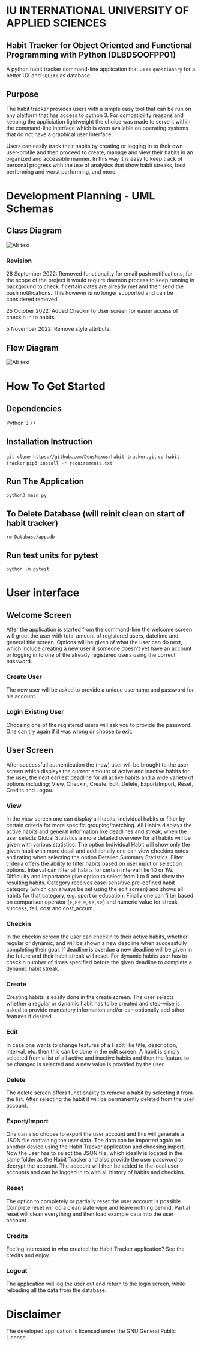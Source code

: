 # IU INTERNATIONAL UNIVERSITY OF APPLIED SCIENCES
## Habit Tracker for Object Oriented and Functional Programming with Python (DLBDSOOFPP01)
A python habit tracker command-line application that uses `questionary` for a better UX and `SQLite` as database.

## Purpose
The habit tracker provides users with a simple easy tool that can be run on any platform that has access to python 3.
For compatibility reasons and keeping the appliciation lightweight the choice was made to serve it within the command-line interface which is even available on operating systems that do not have a graphical user interface.

Users can easily track their habits by creating or logging in to their own user-profile and then proceed to create, manage and view their habits in an organized and accessible manner. In this way it is easy to keep track of personal progress with the use of analytics that show habit streaks, best performing and worst performing, and more.

# Development Planning - UML Schemas
## Class Diagram
![Alt text](Images/UML.jpg?raw=true "UML Class Diagram")
### Revision
28 September 2022: Removed functionality for email push notifications, for the scope of the project it would require daemon process to keep running in background to check if certain dates are already met and then send the push notifications. This however is no longer supported and can be considered removed.

25 October 2022: Added Checkin to User screen for easier access of checkin in to habits.

5 November 2022: Remove style attribute.
## Flow Diagram
![Alt text](Images/Flow-Diagram.jpg?raw=true "UML Flow Diagram")

# How To Get Started
## Dependencies
Python 3.7+
## Installation Instruction
`git clone https://github.com/DeusNexus/habit-tracker.git`
`cd habit-tracker`
`pip3 install -r requirements.txt`
## Run The Application
`python3 main.py`
## To Delete Database (will reinit clean on start of habit tracker)
`rm Database/app.db`
## Run test units for pytest
`python -m pytest`

# User interface
## Welcome Screen
After the application is started from the command-line the welcome screen will greet the user with total amount of registered users, datetime and general title screen.
Options will be given of what the user can do next, which include creating a new user if someone doesn't yet have an account or logging in to one of the already registered users using the correct password.
### Create User
The new user will be asked to provide a unique username and password for his account.
### Login Existing User
Choosing one of the registered users will ask you to provide the password. One can try again if it was wrong or choose to exit.
## User Screen
After successfull authentication the (new) user will be brought to the user screen which displays the current amount of active and inactive habits for the user, the next earliest deadline for all active habits and a wide variety of options including; View, Checkin, Create, Edit, Delete, Export/Import, Reset, Credits and Logou.
### View
In the view screen one can display all habits, individual habits or filter by certain criteria for more specific grouping/matching.
All Habits displays the active habits and general information like deadlines and streak, when the user selects Global Statistics a more detailed overview for all habits will be given with various statistics.
The option Individual Habit will show only the given habit with more detail and additionally one can view checkins notes and rating when selecting the option Detailed Summary Statistics.
Filter criteria offers the ability to filter habits based on user input or selection options. Interval can filter all habits for certain interval like 1D or 1W. Difficulity and Importance give option to select from 1 to 5 and show the resulting habits. Category receives case-sensitive pre-defined habit category (which can always be set using the edit screen) and shows all habits for that category, e.g. sport or education. Finally one can filter based on comparison operator (>,>=,=,<=,<>) and numeric value for streak, success, fail, cost and cost_accum.
### Checkin
In the checkin screen the user can checkin to their active habits, whether regular or dynamic, and will be shown a new deadline when successfully completing their goal. If deadline is overdue a new deadline will be given in the future and their habit streak will reset. For dynamic habits user has to checkin number of times specified before the given deadline to complete a dynamic habit streak.
### Create
Creating habits is easily done in the create screen. The user selects whether a regular or dynamic habit has to be created and step-wise is asked to provide mandatory information and/or can optionally add other features if desired.
### Edit
In case one wants to change features of a Habit like title, description, interval, etc. then this can be done in the edit screen. A habit is simply selected from a list of all active and inactive habits and then the feature to be changed is selected and a new value is provided by the user.
### Delete
The delete screen offers functionality to remove a habit by selecting it from the list. After selecting the habit it will be permanently deleted from the user account.
### Export/Import
One can also choose to export the user account and this will generate a JSON file containing the user data. The data can be imported again on another device using the Habit Tracker application and choosing import. Now the user has to select the JSON file, which ideally is located in the same folder as the Habit Tracker and also provide the user password to decrypt the account. The account will then be added to the local user accounts and can be logged in to with all history of habits and checkins.
### Reset
The option to completely or partially reset the user account is possible. Complete reset will do a clean slate wipe and leave nothing behind. Partial reset will clean everything and then load example data into the user account.
### Credits
Feeling interested in who created the Habit Tracker application? See the credits and enjoy.
### Logout
The application will log the user out and return to the login screen, while reloading all the data from the database.

# Disclaimer
The developed application is licensed under the GNU General Public License.